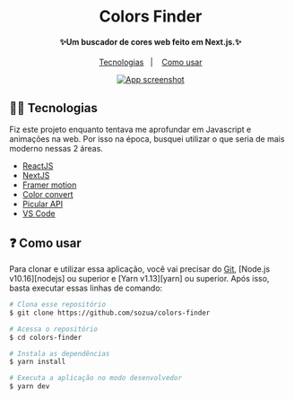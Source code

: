 <h1 align="center">
    Colors Finder
</h1>
<h4 align="center">
  ✨Um buscador de cores web feito em Next.js.✨
</h4>
<p align="center">
  <a href="#man_technologist-tecnologias">Tecnologias</a>&nbsp;&nbsp;&nbsp;|&nbsp;&nbsp;&nbsp;
  <a href="#question-como-usar">Como usar</a>
</p>
<p align="center">
  <a href="https://colors.sozua.dev/" target="_blank">
    <img alt="App screenshot" src="https://i.ibb.co/KGcTP12/screely-1613587166354.png">
  </a>
</p>

## :man_technologist: Tecnologias
Fiz este projeto enquanto tentava me aprofundar em Javascript e animações na web. Por isso na época, busquei utilizar o que seria de mais moderno nessas 2 áreas.
  - [ReactJS](https://reactjs.org/)
  - [NextJS](https://nextjs.org/)
  - [Framer motion](https://www.framer.com/motion/)
  - [Color convert](https://github.com/Qix-/color-convert)
  - [Picular API](https://picular.co/)
  - [VS Code](https://code.visualstudio.com/)
## :question: Como usar
Para clonar e utilizar essa aplicação, você vai precisar do [Git](https://git-scm.com), [Node.js v10.16][nodejs] ou superior e [Yarn v1.13][yarn] ou superior. Após isso, basta executar essas linhas de comando:

```bash
# Clona esse repositório
$ git clone https://github.com/sozua/colors-finder

# Acessa o repositório
$ cd colors-finder

# Instala as dependências
$ yarn install

# Executa a aplicação no modo desenvolvedor
$ yarn dev
```
